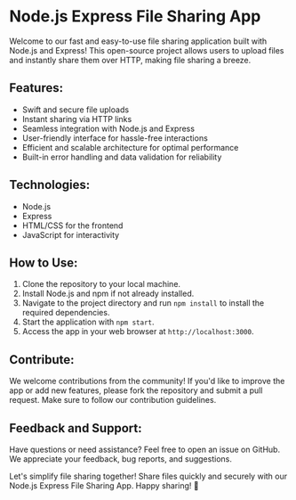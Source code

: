 # Node.js Express File Sharing App

Welcome to our fast and easy-to-use file sharing application built with Node.js and Express! This open-source project allows users to upload files and instantly share them over HTTP, making file sharing a breeze.

## Features:
- Swift and secure file uploads
- Instant sharing via HTTP links
- Seamless integration with Node.js and Express
- User-friendly interface for hassle-free interactions
- Efficient and scalable architecture for optimal performance
- Built-in error handling and data validation for reliability

## Technologies:
- Node.js
- Express
- HTML/CSS for the frontend
- JavaScript for interactivity

## How to Use:
1. Clone the repository to your local machine.
2. Install Node.js and npm if not already installed.
3. Navigate to the project directory and run `npm install` to install the required dependencies.
4. Start the application with `npm start`.
5. Access the app in your web browser at `http://localhost:3000`.

## Contribute:
We welcome contributions from the community! If you'd like to improve the app or add new features, please fork the repository and submit a pull request. Make sure to follow our contribution guidelines.

## Feedback and Support:
Have questions or need assistance? Feel free to open an issue on GitHub. We appreciate your feedback, bug reports, and suggestions.

Let's simplify file sharing together! Share files quickly and securely with our Node.js Express File Sharing App. Happy sharing! 🌟
